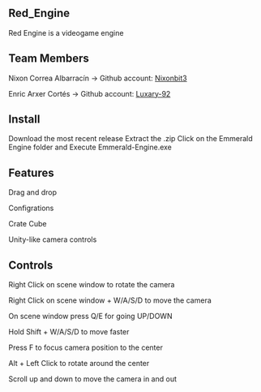 ## Red_Engine

Red Engine is a videogame engine

## Team Members

Nixon Correa Albarracín -> Github account: [Nixonbit3](https://github.com/Nixonbit3)

Enric Arxer Cortés -> Github account: [Luxary-92](https://github.com/Luxary-92)


## Install
Download the most recent release
Extract the .zip
Click on the Emmerald Engine folder and Execute Emmerald-Engine.exe

## Features

Drag and drop 

Configrations

Crate Cube

Unity-like camera controls

## Controls

Right Click on scene window to rotate the camera

Right Click on scene window + W/A/S/D to move the camera

On scene window press Q/E for going UP/DOWN

Hold Shift + W/A/S/D to move faster

Press F to focus camera position to the center

Alt + Left Click to rotate around the center

Scroll up and down to move the camera in and out
